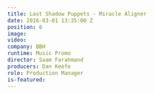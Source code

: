 ```yaml
---
title: Last Shadow Puppets - Miracle Aligner
date: 2016-03-01 13:35:00 Z
position: 6
image: 
video: 
company: BBH
runtime: Music Promo
director: Saam Farahmand
producers: Dan Keefe
role: Production Manager
is-featured: 
---
```


